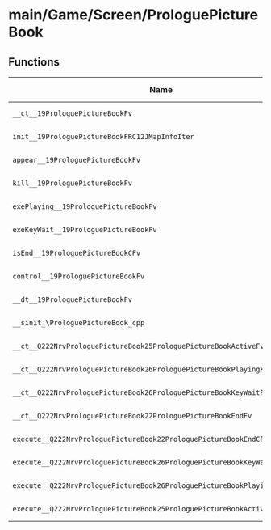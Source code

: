 # main/Game/Screen/ProloguePictureBook

## Functions

| Name | Address | Match % |
|------|---------|---------|
| `__ct__19ProloguePictureBookFv` | `0x8037CB38` | :x: (0.0%) |
| `init__19ProloguePictureBookFRC12JMapInfoIter` | `0x8037CB8C` | :x: (0.0%) |
| `appear__19ProloguePictureBookFv` | `0x8037CC00` | :x: (0.0%) |
| `kill__19ProloguePictureBookFv` | `0x8037CC54` | :x: (0.0%) |
| `exePlaying__19ProloguePictureBookFv` | `0x8037CC94` | :x: (0.0%) |
| `exeKeyWait__19ProloguePictureBookFv` | `0x8037CD6C` | :x: (0.0%) |
| `isEnd__19ProloguePictureBookCFv` | `0x8037CE14` | :x: (0.0%) |
| `control__19ProloguePictureBookFv` | `0x8037CE1C` | :x: (0.0%) |
| `__dt__19ProloguePictureBookFv` | `0x8037CE30` | :x: (0.0%) |
| `__sinit_\ProloguePictureBook_cpp` | `0x8037CE8C` | :x: (0.0%) |
| `__ct__Q222NrvProloguePictureBook25ProloguePictureBookActiveFv` | `0x8037CEC8` | :x: (0.0%) |
| `__ct__Q222NrvProloguePictureBook26ProloguePictureBookPlayingFv` | `0x8037CED8` | :x: (0.0%) |
| `__ct__Q222NrvProloguePictureBook26ProloguePictureBookKeyWaitFv` | `0x8037CEE8` | :x: (0.0%) |
| `__ct__Q222NrvProloguePictureBook22ProloguePictureBookEndFv` | `0x8037CEF8` | :x: (0.0%) |
| `execute__Q222NrvProloguePictureBook22ProloguePictureBookEndCFP5Spine` | `0x8037CF08` | :x: (0.0%) |
| `execute__Q222NrvProloguePictureBook26ProloguePictureBookKeyWaitCFP5Spine` | `0x8037CF0C` | :x: (0.0%) |
| `execute__Q222NrvProloguePictureBook26ProloguePictureBookPlayingCFP5Spine` | `0x8037CF14` | :x: (0.0%) |
| `execute__Q222NrvProloguePictureBook25ProloguePictureBookActiveCFP5Spine` | `0x8037CF1C` | :x: (0.0%) |